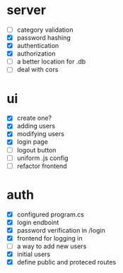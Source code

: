 # server
- [ ] category validation
- [x] password hashing
- [x] authentication
- [x] authorization
- [ ] a better location for .db
- [ ] deal with cors
# ui
- [X] create one?
- [x] adding users
- [x] modifying users
- [x] login page
- [ ] logout button
- [ ] uniform .js config
- [ ] refactor frontend
# auth
- [x] configured program.cs
- [x] login endboint
- [x] password verification in /login
- [x] frontend for logging in
- [ ] a way to add new users
- [x] initial users
- [x] define public and proteced routes
